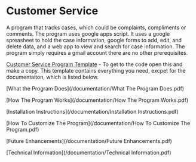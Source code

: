 # Customer Service
A program that tracks cases, which could be complaints, compliments or comments. The program uses google apps script. It uses a google spreasheet to hold the case information, google forms to add, edit, and delete data, and a web app to view and search for case information. The program simply requires a gmail account there are no other prerequisites.

[Customer Service Program Template](https://drive.google.com/open?id=1Myg-od2O3LhvN4d_85Z8OL-Oy4nialxmVLo6PFs9FR0) - To get to the code open this and make a copy. This template contains everything you need, excpet for the documentaiton, which is listed below.

[What the Program Does](/documentation/What The Program Does.pdf)

[How The Program Works](/documentation/How The Program Works.pdf)

[Installation Instructions](/documentation/Installation Instructions.pdf)

[How To Customize The Program](/documentation/How To Customize The Program.pdf)

[Future Enhancements](/documentation/Future Enhancements.pdf)

[Technical Information](/documentation/Technical Information.pdf)
